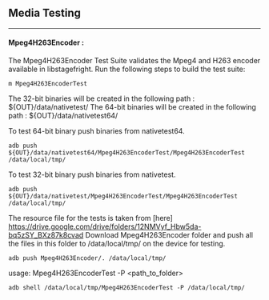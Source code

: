 ## Media Testing ##
---

#### Mpeg4H263Encoder :
The Mpeg4H263Encoder Test Suite validates the Mpeg4 and H263 encoder available in libstagefright.
Run the following steps to build the test suite:
```
m Mpeg4H263EncoderTest
```

The 32-bit binaries will be created in the following path : ${OUT}/data/nativetest/
The 64-bit binaries will be created in the following path : ${OUT}/data/nativetest64/

To test 64-bit binary push binaries from nativetest64.
```
adb push ${OUT}/data/nativetest64/Mpeg4H263EncoderTest/Mpeg4H263EncoderTest /data/local/tmp/
```

To test 32-bit binary push binaries from nativetest.
```
adb push ${OUT}/data/nativetest/Mpeg4H263EncoderTest/Mpeg4H263EncoderTest /data/local/tmp/
```

The resource file for the tests is taken from [here] https://drive.google.com/drive/folders/12NMVyf_Hbw5da-bq5zSY_BXz87k8cvad
Download Mpeg4H263Encoder folder and push all the files in this folder to /data/local/tmp/ on the device for testing.
```
adb push Mpeg4H263Encoder/. /data/local/tmp/
```
usage: Mpeg4H263EncoderTest -P \<path_to_folder\>
```
adb shell /data/local/tmp/Mpeg4H263EncoderTest -P /data/local/tmp/
```
